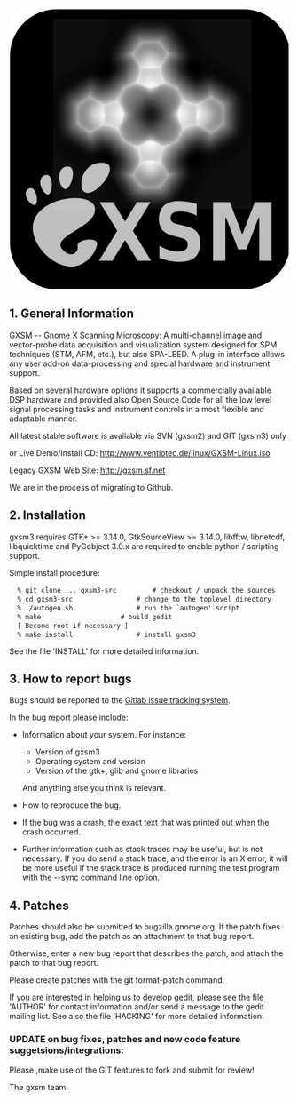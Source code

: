![Image Caption](icons/gxsm3-icon.svg)

## 1. General Information

GXSM -- Gnome X Scanning Microscopy: A multi-channel image and
vector-probe data acquisition and visualization system designed for
SPM techniques (STM, AFM, etc.), but also SPA-LEED. A plug-in interface
allows any user add-on data-processing and special hardware and
instrument support.

Based on several hardware options it supports a commercially available
DSP hardware and provided also Open Source Code for all the low level
signal processing tasks and instrument controls in a most flexible and
adaptable manner.

All latest stable software is available
via SVN (gxsm2) and GIT (gxsm3) only

or Live Demo/Install CD:
http://www.ventiotec.de/linux/GXSM-Linux.iso

Legacy GXSM Web Site: http://gxsm.sf.net

We are in the process of migrating to Github.

## 2. Installation

gxsm3 requires GTK+ >= 3.14.0, GtkSourceView >= 3.14.0, libfftw, libnetcdf, libquicktime
and PyGobject 3.0.x are required to enable python / scripting support.

Simple install procedure:

```
  % git clone ... gxsm3-src			# checkout / unpack the sources
  % cd gxsm3-src				# change to the toplevel directory
  % ./autogen.sh				# run the `autogen' script
  % make					# build gedit
  [ Become root if necessary ]
  % make install				# install gxsm3
```

See the file 'INSTALL' for more detailed information.



## 3. How to report bugs

Bugs should be reported to the [Gitlab issue tracking system](https://github.com/pyzahl/Gxsm3/issues).

In the bug report please include:

* Information about your system. For instance:

   - Version of gxsm3
   - Operating system and version
   - Version of the gtk+, glib and gnome libraries

  And anything else you think is relevant.

* How to reproduce the bug. 

* If the bug was a crash, the exact text that was printed out when the
  crash occurred.

* Further information such as stack traces may be useful, but is not
  necessary. If you do send a stack trace, and the error is an X error,
  it will be more useful if the stack trace is produced running the test
  program with the --sync command line option.


## 4. Patches

Patches should also be submitted to bugzilla.gnome.org. If the patch
fixes an existing bug, add the patch as an attachment to that bug
report.

Otherwise, enter a new bug report that describes the patch, and attach
the patch to that bug report.

Please create patches with the git format-patch command.

If you are interested in helping us to develop gedit, please see the 
file 'AUTHOR' for contact information and/or send a message to the gedit
mailing list. See also the file 'HACKING' for more detailed information.

### UPDATE on bug fixes, patches and new code feature suggetsions/integrations:
Please ,make use of the GIT features to fork and submit for review!

  The gxsm team.

